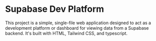 # Supabase Dev Platform
This project is a simple, single-file web application designed to act as a development platform or dashboard for viewing data from a Supabase backend. It's built with HTML, Tailwind CSS, and typescript.
